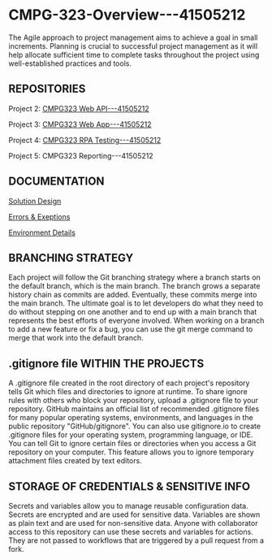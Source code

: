 # CMPG-323-Overview---41505212


The Agile approach to project management aims to achieve a goal in small increments. Planning is crucial to successful project management as it will help allocate sufficient time to complete tasks throughout the project using well-established practices and tools. 

## **REPOSITORIES**

Project 2: [CMPG323 Web API---41505212](https://github.com/gittoMoota/CMPG-323-Project-2---41505212)

Project 3: [CMPG323 Web App---41505212](https://github.com/gittoMoota/CMPG-323-Project-3--41505212)

Project 4: [CMPG323 RPA Testing---41505212](https://github.com/gittoMoota/CMPG-323-Project-4---41505212)

Project 5: CMPG323 Reporting---41505212


## **DOCUMENTATION**

[Solution Design](docs/solution-design.md)

[Errors & Exeptions](docs/errors-and-exceptions.md)

[Environment Details](docs/environment-details.md)




## **BRANCHING STRATEGY**
Each project will follow the Git branching strategy where a branch starts on the default branch, which is the main branch. The branch grows a separate history chain as commits are added. Eventually, these commits merge into the main branch. The ultimate goal is to let developers do what they need to do without stepping on one another and to end up with a main branch that represents the best efforts of everyone involved. When working on a branch to add a new feature or fix a bug, you can use the git merge command to merge that work into the default branch.

## **.gitignore file WITHIN THE PROJECTS**
A .gitignore file created in the root directory of each project's repository tells Git which files and directories to ignore at runtime. To share ignore rules with others who block your repository, upload a .gitignore file to your repository. GitHub maintains an official list of recommended .gitignore files for many popular operating systems, environments, and languages ​​in the public repository "GitHub/gitignore". You can also use gitignore.io to create .gitignore files for your operating system, programming language, or IDE. You can tell Git to ignore certain files or directories when you access a Git repository on your computer. This feature allows you to ignore temporary attachment files created by text editors.

## **STORAGE OF CREDENTIALS & SENSITIVE INFO** ##
 Secrets and variables allow you to manage reusable configuration data. Secrets are encrypted and are used for sensitive data. Variables are shown as plain text and are used for non-sensitive data. Anyone with collaborator access to this repository can use these secrets and variables for actions. They are not passed to workflows that are triggered by a pull request from a fork. 
